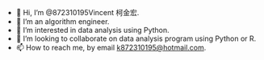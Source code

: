 - 👋 Hi, I’m @872310195Vincent 柯金宏.
- 🌱 I’m an algorithm engineer.
- 👀 I’m interested in data analysis using Python.
- 💞️ I’m looking to collaborate on data analysis program using Python or R.
- 📫 How to reach me, by email k872310195@hotmail.com.

<!---
872310195Vincent/872310195Vincent is a ✨ special ✨ repository because its `README.md` (this file) appears on your GitHub profile.
You can click the Preview link to take a look at your changes.
--->
